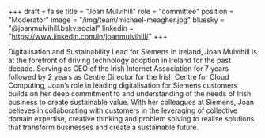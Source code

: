 +++
draft = false
title = "Joan Mulvihill"
role = "committee"
position = "Moderator"
image = "/img/team/michael-meagher.jpg"
bluesky = "@joanmulvihill.bsky.social"
linkedin = "https://www.linkedin.com/in/joanmulvihill/"
+++

Digitalisation and Sustainability Lead for Siemens in Ireland, Joan Mulvihill is at the forefront of driving technology adoption in Ireland for the past decade. Serving as CEO of the Irish Internet Association for 7 years followed by 2 years as Centre Director for the Irish Centre for Cloud Computing, Joan’s role in leading digitalisation for Siemens customers builds on her deep commitment to and understanding of the needs of Irish business to create sustainable value. With her colleagues at Siemens, Joan believes in collaborating with customers in the leveraging of collective domain expertise, creative thinking and problem solving to realise solutions that transform businesses and create a sustainable future.